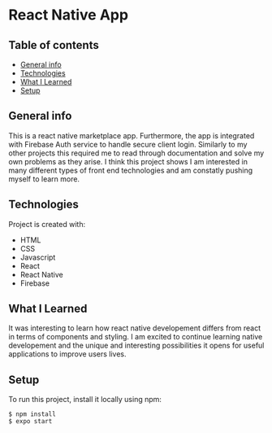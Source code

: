 # React Native App

## Table of contents
* [General info](#general-info)
* [Technologies](#technologies)
* [What I Learned](#what-i-learned)
* [Setup](#setup)

## General info
This is a react native marketplace app. Furthermore, the app is integrated with Firebase Auth service to handle secure client login. Similarly to my other projects this required me to read through documentation and solve my own problems as they arise. I think this project shows I am interested in many different types of front end technologies and am constatly pushing myself to learn more.

## Technologies
Project is created with:
* HTML
* CSS
* Javascript
* React
* React Native
* Firebase

## What I Learned
It was interesting to learn how react native developement differs from react in terms of components and styling. I am excited to continue learning native developement and the unique and interesting possibilities it opens for useful applications to improve users lives.


	
## Setup
To run this project, install it locally using npm:

```
$ npm install
$ expo start

```
